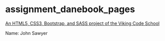 # assignment_danebook_pages

[An HTML5, CSS3, Bootstrap, and SASS project of the Viking Code School](http://www.vikingcodeschool.com)

Name: John Sawyer